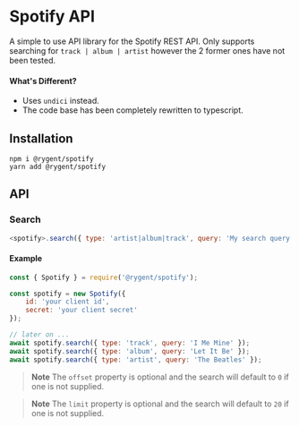 # Spotify API

A simple to use API library for the Spotify REST API.
Only supports searching for `track | album | artist` however the 2 former ones have not been tested.

#### What's Different?

-   Uses `undici` instead.
-   The code base has been completely rewritten to typescript.

## Installation

```sh-session
npm i @rygent/spotify
yarn add @rygent/spotify
```

## API

### Search

```js
<spotify>.search({ type: 'artist|album|track', query: 'My search query', offset: 0, limit: 20 });
```

#### Example

```js
const { Spotify } = require('@rygent/spotify');

const spotify = new Spotify({
    id: 'your client id',
    secret: 'your client secret'
});

// later on ...
await spotify.search({ type: 'track', query: 'I Me Mine' });
await spotify.search({ type: 'album', query: 'Let It Be' });
await spotify.search({ type: 'artist', query: 'The Beatles' });
```

> **Note**
> The `offset` property is optional and the search will default to `0` if one is not supplied.

> **Note**
> The `limit` property is optional and the search will default to `20` if one is not supplied.

